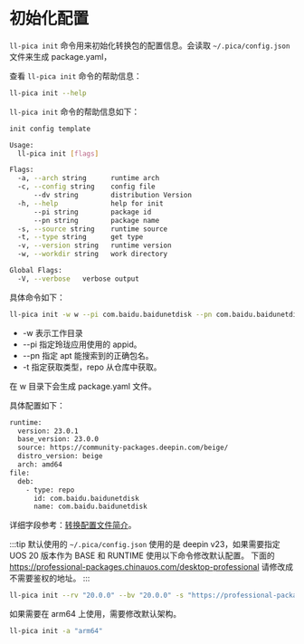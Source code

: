 # 初始化配置

`ll-pica init` 命令用来初始化转换包的配置信息。会读取 `~/.pica/config.json` 文件来生成 package.yaml，

查看 `ll-pica init` 命令的帮助信息：

```bash
ll-pica init --help
```

`ll-pica init` 命令的帮助信息如下：

```bash
init config template

Usage:
  ll-pica init [flags]

Flags:
  -a, --arch string      runtime arch
  -c, --config string    config file
      --dv string        distribution Version
  -h, --help             help for init
      --pi string        package id
      --pn string        package name
  -s, --source string    runtime source
  -t, --type string      get type
  -v, --version string   runtime version
  -w, --workdir string   work directory

Global Flags:
  -V, --verbose   verbose output
```

具体命令如下：

```bash
ll-pica init -w w --pi com.baidu.baidunetdisk --pn com.baidu.baidunetdisk -t repo
```

- -w 表示工作目录
- --pi 指定玲珑应用使用的 appid。
- --pn 指定 apt 能搜索到的正确包名。
- -t 指定获取类型，repo 从仓库中获取。

在 w 目录下会生成 package.yaml 文件。

具体配置如下：

```bash
runtime:
  version: 23.0.1
  base_version: 23.0.0
  source: https://community-packages.deepin.com/beige/
  distro_version: beige
  arch: amd64
file:
  deb:
    - type: repo
      id: com.baidu.baidunetdisk
      name: com.baidu.baidunetdisk
```

详细字段参考：[转换配置文件简介](../manifests.md)。

:::tip
默认使用的 `~/.pica/config.json` 使用的是 deepin v23，如果需要指定 UOS 20 版本作为 BASE 和 RUNTIME 使用以下命令修改默认配置。
下面的 https://professional-packages.chinauos.com/desktop-professional 请修改成不需要鉴权的地址。
:::

```bash
ll-pica init --rv "20.0.0" --bv "20.0.0" -s "https://professional-packages.chinauos.com/desktop-professional" --dv "eagle/1070"
```

如果需要在 arm64 上使用，需要修改默认架构。

```bash
ll-pica init -a "arm64"
```
